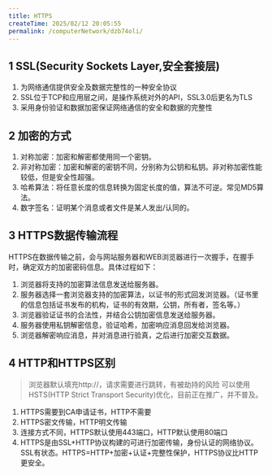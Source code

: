 ```yaml
---
title: HTTPS
createTime: 2025/02/12 20:05:55
permalink: /computerNetwork/dzb74oli/
---
```


## 1 SSL(Security Sockets Layer,安全套接层)

1. 为网络通信提供安全及数据完整性的一种安全协议
2. SSL位于TCP和应用层之间，是操作系统对外的API，SSL3.0后更名为TLS
3. 采用身份验证和数据加密保证网络通信的安全和数据的完整性

## 2 加密的方式

1. 对称加密：加密和解密都使用同一个密钥。
2. 非对称加密：加密和解密的密钥不同，分别称为公钥和私钥。非对称加密性能较低，但是安全性超强。
3. 哈希算法：将任意长度的信息转换为固定长度的值，算法不可逆。常见MD5算法。
4. 数字签名：证明某个消息或者文件是某人发出/认同的。

## 3 HTTPS数据传输流程

HTTPS在数据传输之前，会与网站服务器和WEB浏览器进行一次握手，在握手时，确定双方的加密密码信息。具体过程如下：

1. 浏览器将支持的加密算法信息发送给服务器。
2. 服务器选择一套浏览器支持的加密算法，以证书的形式回发浏览器。（证书里的信息包括证书发布的机构，证书的有效期，公钥，所有者，签名等。）
3. 浏览器验证证书的合法性，并结合公钥加密信息发送给服务器。
4. 服务器使用私钥解密信息，验证哈希，加密响应消息回发给浏览器。
5. 浏览器解密响应消息，并对消息进行验真，之后进行加密交互数据。

## 4 HTTP和HTTPS区别

> 浏览器默认填充http://，请求需要进行跳转，有被劫持的风险 可以使用HSTS(HTTP Strict Transport Security)优化，目前正在推广，并不普及。

1. HTTPS需要到CA申请证书，HTTP不需要
2. HTTPS密文传输，HTTP明文传输
3. 连接方式不同，HTTPS默认使用443端口，HTTP默认使用80端口
4. HTTPS是由SSL+HTTP协议构建的可进行加密传输，身份认证的网络协议。SSL有状态。HTTPS=HTTP+加密+认证+完整性保护，HTTPS协议比HTTP更安全。
